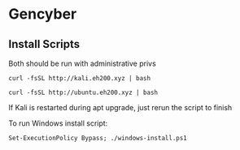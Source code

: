 # Gencyber
## Install Scripts

Both should be run with administrative privs

`curl -fsSL http://kali.eh200.xyz | bash`

`curl -fsSL http://ubuntu.eh200.xyz | bash`

If Kali is restarted during apt upgrade, just rerun the script to finish

To run Windows install script:

`Set-ExecutionPolicy Bypass; ./windows-install.ps1`
